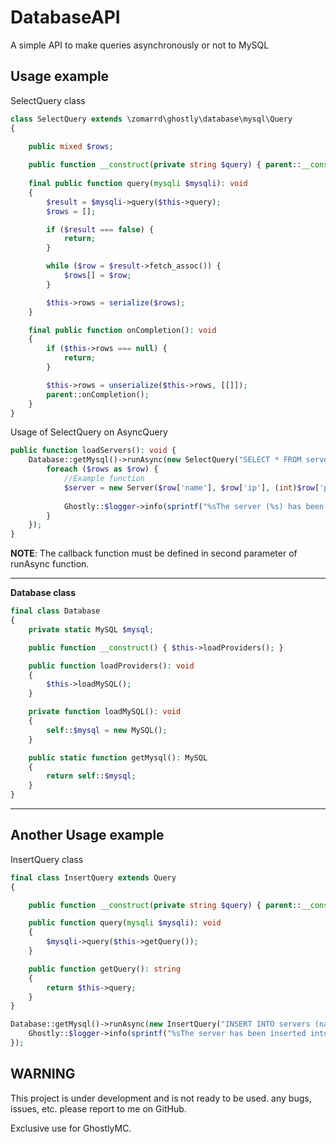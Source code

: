 # DatabaseAPI

A simple API to make queries asynchronously or not to MySQL

## Usage example

SelectQuery class

```php
class SelectQuery extends \zomarrd\ghostly\database\mysql\Query
{

    public mixed $rows;
  
    public function __construct(private string $query) { parent::__construct(); }
  
    final public function query(mysqli $mysqli): void
    {
        $result = $mysqli->query($this->query);
        $rows = [];

        if ($result === false) {
            return;
        }

        while ($row = $result->fetch_assoc()) {
            $rows[] = $row;
        }

        $this->rows = serialize($rows);
    }

    final public function onCompletion(): void
    {
        if ($this->rows === null) {
            return;
        }

        $this->rows = unserialize($this->rows, [[]]);
        parent::onCompletion();
    }
}
```

Usage of SelectQuery on AsyncQuery

```php
public function loadServers(): void {
    Database::getMysql()->runAsync(new SelectQuery("SELECT * FROM servers"), function($rows): void {
        foreach ($rows as $row) {
            //Example function
            $server = new Server($row['name'], $row['ip'], (int)$row['port']);
          
            Ghostly::$logger->info(sprintf("%sThe server (%s) has been loaded from the database!", PREFIX, $server->getName()));
        }   
    });
}
```

**NOTE**: The callback function must be defined in second parameter of runAsync function.

---

**Database class**

```php
final class Database
{
    private static MySQL $mysql;

    public function __construct() { $this->loadProviders(); }

    public function loadProviders(): void
    {
        $this->loadMySQL();
    }

    private function loadMySQL(): void
    {
        self::$mysql = new MySQL();
    }

    public static function getMysql(): MySQL
    {
        return self::$mysql;
    }
}
```

---

## Another Usage example

InsertQuery class

```php
final class InsertQuery extends Query
{

    public function __construct(private string $query) { parent::__construct(); }

    public function query(mysqli $mysqli): void
    {
        $mysqli->query($this->getQuery());
    }

    public function getQuery(): string
    {
        return $this->query;
    }
}

Database::getMysql()->runAsync(new InsertQuery("INSERT INTO servers (name, ip, port) ' VALUES ('GhostlyMC', 'ghostlymc.live', '19132')"), function(): void {
    Ghostly::$logger->info(sprintf("%sThe server has been inserted into the database!", PREFIX));
});
```

## WARNING

This project is under development and is not ready to be used.
any bugs, issues, etc. please report to me on GitHub.

Exclusive use for GhostlyMC.